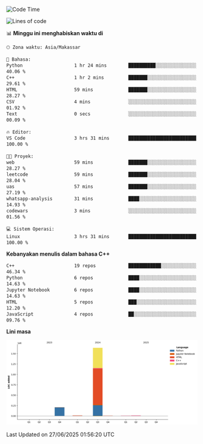 <!--START_SECTION:waka-->
![Code Time](http://img.shields.io/badge/Code%20Time-291%20hrs%2013%20mins-blue)

![Lines of code](https://img.shields.io/badge/Sejak%20Hello%20World%20aku%20telah%20menulis-1.9%20million%20baris%20kode-blue)

📊 **Minggu ini menghabiskan waktu di** 

```text
🕑︎ Zona waktu: Asia/Makassar

💬 Bahasa: 
Python                   1 hr 24 mins        ██████████░░░░░░░░░░░░░░░   40.06 % 
C++                      1 hr 2 mins         ███████░░░░░░░░░░░░░░░░░░   29.61 % 
HTML                     59 mins             ███████░░░░░░░░░░░░░░░░░░   28.27 % 
CSV                      4 mins              ░░░░░░░░░░░░░░░░░░░░░░░░░   01.92 % 
Text                     0 secs              ░░░░░░░░░░░░░░░░░░░░░░░░░   00.09 % 

🔥 Editor: 
VS Code                  3 hrs 31 mins       █████████████████████████   100.00 % 

🐱‍💻 Proyek: 
web                      59 mins             ███████░░░░░░░░░░░░░░░░░░   28.27 % 
leetcode                 59 mins             ███████░░░░░░░░░░░░░░░░░░   28.04 % 
uas                      57 mins             ███████░░░░░░░░░░░░░░░░░░   27.19 % 
whatsapp-analysis        31 mins             ████░░░░░░░░░░░░░░░░░░░░░   14.93 % 
codewars                 3 mins              ░░░░░░░░░░░░░░░░░░░░░░░░░   01.56 % 

💻 Sistem Operasi: 
Linux                    3 hrs 31 mins       █████████████████████████   100.00 % 
```

**Kebanyakan menulis dalam bahasa C++** 

```text
C++                      19 repos            ████████████░░░░░░░░░░░░░   46.34 % 
Python                   6 repos             ████░░░░░░░░░░░░░░░░░░░░░   14.63 % 
Jupyter Notebook         6 repos             ████░░░░░░░░░░░░░░░░░░░░░   14.63 % 
HTML                     5 repos             ███░░░░░░░░░░░░░░░░░░░░░░   12.20 % 
JavaScript               4 repos             ██░░░░░░░░░░░░░░░░░░░░░░░   09.76 % 
```



**Lini masa**

![Lines of Code chart](https://raw.githubusercontent.com/yusuf601/yusuf601/main/assets/bar_graph.png)


 Last Updated on 27/06/2025 01:56:20 UTC
<!--END_SECTION:waka-->

